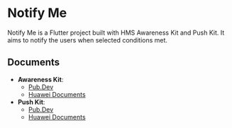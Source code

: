 # Notify Me

Notify Me is a Flutter project built with HMS Awareness Kit and Push Kit. It aims to notify the users when selected conditions met.

## Documents
 * **Awareness Kit**: 
    * [Pub.Dev](https://pub.dev/packages/huawei_awareness)
    * [Huawei Documents](https://developer.huawei.com/consumer/en/doc/development/HMS-Plugin-Guides-V1/introduction-0000001074110480-V1)
 * **Push Kit**:
    * [Pub.Dev](https://pub.dev/packages/huawei_push)
    * [Huawei Documents](https://developer.huawei.com/consumer/en/doc/development/HMS-Plugin-Guides-V1/introduction-0000001050176002-V1)
